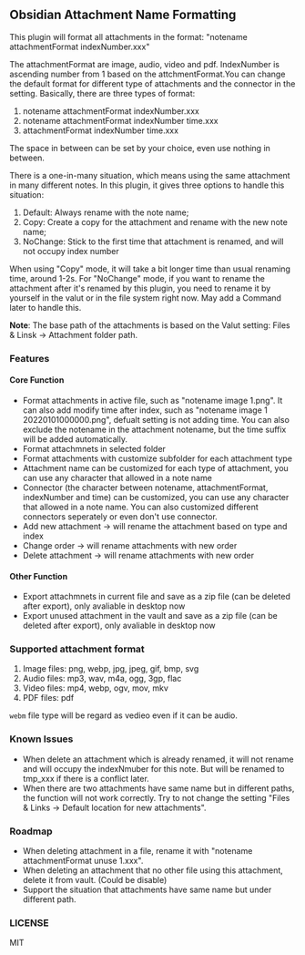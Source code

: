 ## Obsidian Attachment Name Formatting

This plugin will format all attachments in the format: "notename attachmentFormat indexNumber.xxx"

The attachmentFormat are image, audio, video and pdf. IndexNumber is ascending number from 1 based on the attchmentFormat.You can change the default format for different type of attachments and the connector in the setting. Basically, there are three types of format:

1. notename attachmentFormat indexNumber.xxx
2. notename attachmentFormat indexNumber time.xxx
3. attachmentFormat indexNumber time.xxx

The space in between can be set by your choice, even use nothing in between.

There is a one-in-many situation, which means using the same attachment in many different notes. In this plugin, it gives three options to handle this situation:

1. Default: Always rename with the note name;
2. Copy: Create a copy for the attachment and rename with the new note name;
3. NoChange: Stick to the first time that attachment is renamed, and will not occupy index number

When using "Copy" mode, it will take a bit longer time than usual renaming time, around 1-2s. For "NoChange" mode, if you want to rename the attachment after it's renamed by this plugin, you need to rename it by yourself in the valut or in the file system right now. May add a Command later to handle this.

**Note**: The base path of the attachments is based on the Valut setting: Files & Linsk -> Attachment folder path.

### Features

#### Core Function

-   Format attachments in active file, such as "notename image 1.png". It can also add modify time after index, such as "notename image 1 20220101000000.png", defualt setting is not adding time. You can also exclude the notename in the attachment notename, but the time suffix will be added automatically.
-   Format attachmnets in selected folder
-   Format attachments with customize subfolder for each attachment type
-   Attachment name can be customized for each type of attachment, you can use any character that allowed in a note name
-   Connector (the character between notename, attachmentFormat, indexNumber and time) can be customized, you can use any character that allowed in a note name. You can also customized different connectors seperately or even don't use connector.
-   Add new attachment -> will rename the attachment based on type and index
-   Change order -> will rename attachments with new order
-   Delete attachment -> will rename attachments with new order

#### Other Function

-   Export attachmnets in current file and save as a zip file (can be deleted after export), only avaliable in desktop now
-   Export unused attachment in the vault and save as a zip file (can be deleted after export), only avaliable in desktop now

### Supported attachment format

1. Image files: png, webp, jpg, jpeg, gif, bmp, svg
2. Audio files: mp3, wav, m4a, ogg, 3gp, flac
3. Video files: mp4, webp, ogv, mov, mkv
4. PDF files: pdf

`webm` file type will be regard as vedieo even if it can be audio.

### Known Issues

-   When delete an attachment which is already renamed, it will not rename and will occupy the indexNmuber for this note. But will be renamed to tmp_xxx if there is a conflict later.
-   When there are two attachments have same name but in different paths, the function will not work correctly. Try to not change the setting "Files & Links -> Default location for new attachments".

### Roadmap

-   When deleting attachment in a file, rename it with "notename attachmentFormat unuse 1.xxx".
-   When deleting an attachment that no other file using this attachment, delete it from vault. (Could be disable)
-   Support the situation that attachments have same name but under different path.

### LICENSE

MIT
